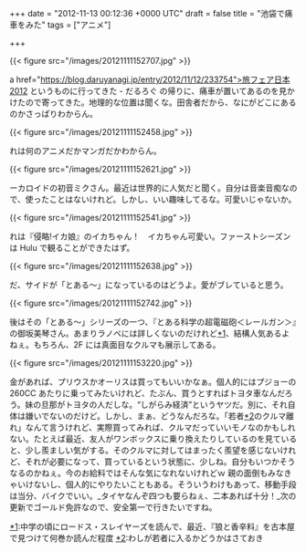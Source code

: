 
+++
date = "2012-11-13 00:12:36 +0000 UTC"
draft = false
title = "池袋で痛車をみた"
tags = ["アニメ"]

+++


{{< figure src="/images/20121111152707.jpg"  >}}

a href="https://blog.daruyanagi.jp/entry/2012/11/12/233754">旅フェア日本2012 というものに行ってきた - だるろぐ</a> の帰りに、痛車が置いてあるのを見かけたので寄ってきた。地理的な位置は聞くな。田舎者だから、なにがどこにあるのかさっぱりわからん。

{{< figure src="/images/20121111152458.jpg"  >}}

れは何のアニメだかマンガだかわからん。

{{< figure src="/images/20121111152621.jpg"  >}}

ーカロイドの初音ミクさん。最近は世界的に人気だと聞く。自分は音楽音痴なので、使ったことはないけれど。しかし、いい趣味してるな。可愛いじゃないか。

{{< figure src="/images/20121111152541.jpg"  >}}

れは『侵略!イカ娘』のイカちゃん！　イカちゃん可愛い。ファーストシーズンは Hulu で観ることができたはず。

{{< figure src="/images/20121111152638.jpg"  >}}

だ、サイドが「とある～」になっているのはどうよ。愛がブレていると思う。

{{< figure src="/images/20121111152742.jpg"  >}}

後はその「とある～」シリーズの一つ、『とある科学の超電磁砲＜レールガン＞』の御坂美琴さん。あまりラノベには詳しくないのだけれど<a href="#f-d7c2d7ef" name="fn-d7c2d7ef" title="中学の頃にロードス・スレイヤーズを読んで、最近、『狼と香辛料』を古本屋で見つけて何巻か読んだ程度">*1</a>、結構人気あるよねぇ。もちろん、2F には真面目なクルマも展示してある。

{{< figure src="/images/20121111153220.jpg"  >}}

金があれば、プリウスかオーリスは買ってもいいかなぁ。個人的にはプジョーの 260CC あたりに乗ってみたいけれど、たぶん、買うとすればトヨタ車なんだろう。妹の旦那がトヨタの人だしな。“しがらみ経済”というヤツだ。別に、それ自体は嫌いでないのだけど。しかし、まぁ、どうなんだろな。「若者<a href="#f-141337de" name="fn-141337de" title="わしが若者に入るかどうかはさておき">*2</a>のクルマ離れ」なんて言うけれど、実際買ってみれば、クルマだっていいモノなのかもしれない。たとえば最近、友人がワンボックスに乗り換えたりしているのを見ていると、少し羨ましい気がする。そのクルマに対してはまったく羨望を感じないけれど、それが必要になって、買っているという状態に、少しね。自分もいつかそうなるのかねぇ。今のお給料ではそんな気になれないけれどｗ 親の面倒もみなきゃいけないし、個人的にやりたいこともある。そういうわけもあって、移動手段は当分、バイクでいい。_タイヤなんぞ四つも要らねぇ、二本あれば十分！_次の更新でゴールド免許なので、安全第一で行きたいですね。
<div class="footnote">
<a href="#fn-d7c2d7ef" name="f-d7c2d7ef" class="footnote-number">*1</a><span class="footnote-delimiter">:</span><span class="footnote-text">中学の頃にロードス・スレイヤーズを読んで、最近、『狼と香辛料』を古本屋で見つけて何巻か読んだ程度</span>
<a href="#fn-141337de" name="f-141337de" class="footnote-number">*2</a><span class="footnote-delimiter">:</span><span class="footnote-text">わしが若者に入るかどうかはさておき</span>
</div>

